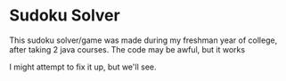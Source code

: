 Sudoku Solver
=============

This sudoku solver/game was made during my freshman year of college, after taking 2 java courses. The code may be awful, but it works

I might attempt to fix it up, but we'll see.